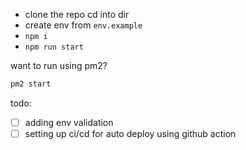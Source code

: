 - clone the repo cd into dir
- create env from `env.example`
- ```npm i```
- ```npm run start```

want to run using pm2?

```bash
pm2 start
```

todo:

- [ ] adding env validation
- [ ] setting up ci/cd for auto deploy using github action